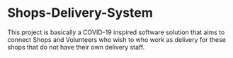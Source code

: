 # Shops-Delivery-System
This project is basically a COVID-19 inspired software solution that aims to connect Shops and Volunteers who wish to who work as delivery for these shops that do not have their own delivery staff. 
